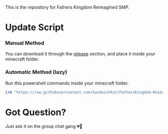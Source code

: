 This is the repository for Fathers Kingdom Reimagined SMP.

# Update Script
### **Manual Method**
  You can download it through the [release](https://github.com/Sandwichkat/FathersKingdom-Reimagined/releases/tag/prerelase) section, and place it inside your minecraft folder.

### **Automatic Method (lazy)**
Run this powershell commands inside your minecraft folder.
```powershell
irm "https://raw.githubusercontent.com/Sandwichkat/FathersKingdom-Reimagined/refs/heads/main/pack-client/update.ps1" | iex
```

# Got Question?
Just ask it on the group chat gang 💔🥀
